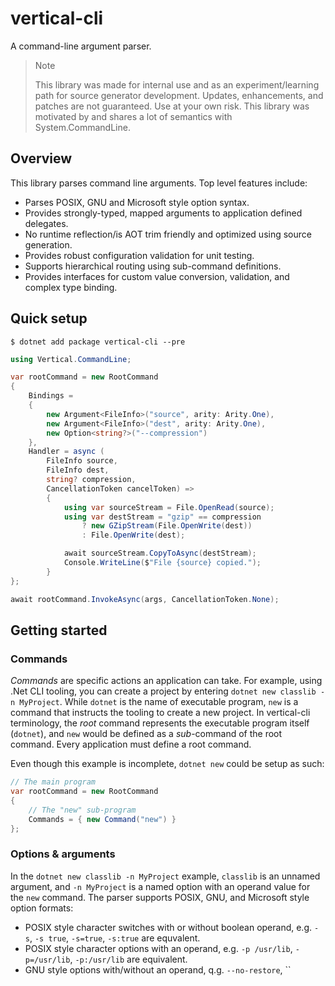 # vertical-cli

A command-line argument parser.

> Note
>
> This library was made for internal use and as an experiment/learning path for source generator development. Updates, enhancements, and patches are not guaranteed. Use at your own risk. This library was motivated by and shares a lot of semantics with System.CommandLine.

## Overview

This library parses command line arguments. Top level features include:

- Parses POSIX, GNU and Microsoft style option syntax.
- Provides strongly-typed, mapped arguments to application defined delegates.
- No runtime reflection/is AOT trim friendly and optimized using source generation.
- Provides robust configuration validation for unit testing.
- Supports hierarchical routing using sub-command definitions.
- Provides interfaces for custom value conversion, validation, and complex type binding.

## Quick setup

```
$ dotnet add package vertical-cli --pre
```

```csharp
using Vertical.CommandLine;

var rootCommand = new RootCommand
{
    Bindings = 
    {
        new Argument<FileInfo>("source", arity: Arity.One),
        new Argument<FileInfo>("dest", arity: Arity.One),
        new Option<string?>("--compression")
    },
    Handler = async (
        FileInfo source, 
        FileInfo dest, 
        string? compression, 
        CancellationToken cancelToken) => 
        {
            using var sourceStream = File.OpenRead(source);
            using var destStream = "gzip" == compression
                ? new GZipStream(File.OpenWrite(dest))
                : File.OpenWrite(dest);

            await sourceStream.CopyToAsync(destStream);
            Console.WriteLine($"File {source} copied.");            
        }
};

await rootCommand.InvokeAsync(args, CancellationToken.None);
```

## Getting started

### Commands

_Commands_ are specific actions an application can take. For example, using .Net CLI tooling, you can create a project by entering `dotnet new classlib -n MyProject`. While `dotnet` is the name of executable program, `new` is a command that instructs the tooling to create a new project. In vertical-cli terminology, the _root_ command represents the executable program itself (`dotnet`), and `new` would be defined as a _sub_-command of the root command. Every application must define a root command.

Even though this example is incomplete, `dotnet new` could be setup as such:

```csharp
// The main program
var rootCommand = new RootCommand
{
    // The "new" sub-program
    Commands = { new Command("new") }
};
```

### Options & arguments

In the `dotnet new classlib -n MyProject` example, `classlib` is an unnamed argument, and `-n MyProject` is a named option with an operand value for the `new` command. The parser supports POSIX, GNU, and Microsoft style option formats:

- POSIX style character switches with or without boolean operand, e.g. `-s`, `-s true`, `-s=true`, `-s:true` are equvalent.
- POSIX style character options with an operand, e.g. `-p /usr/lib`, `-p=/usr/lib`, `-p:/usr/lib` are equivalent.
- GNU style options with/without an operand, q.g. `--no-restore`, ``